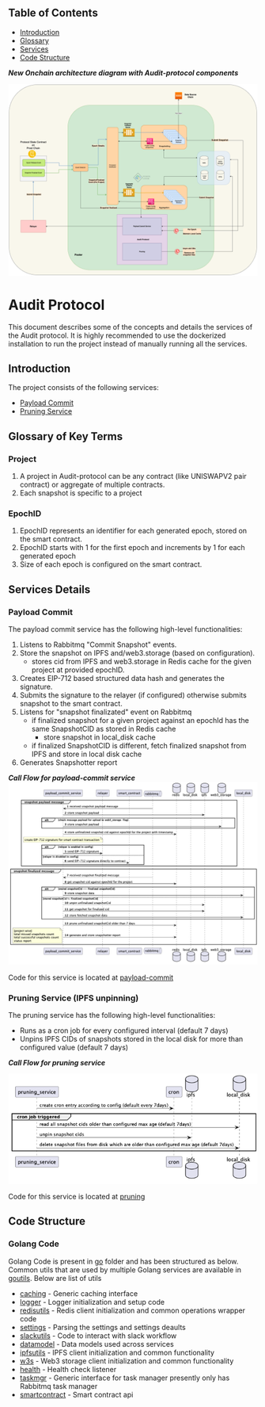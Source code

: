 ## Table of Contents
- [Introduction](#introduction)
- [Glossary](#glossary-of-key-terms)
- [Services](#services-details)
- [Code Structure](#code-structure)


***New Onchain architecture diagram with Audit-protocol components***

![Onchain architecture](./images/onchain_architecture.png)
# Audit Protocol

This document describes some of the concepts and details the services of the Audit protocol.
It is highly recommended to use the dockerized installation to run the project instead of manually running all the services.

## Introduction

The project consists of the following services:
* [Payload Commit](#payload-commit)
* [Pruning Service](#pruning-service-ipfs-unpinning)

## Glossary of Key Terms

### **Project**

  1. A project in Audit-protocol can be any contract (like UNISWAPV2 pair contract) or aggregate of multiple contracts.
  2. Each snapshot is specific to a project

### **EpochID**

  1. EpochID represents an identifier for each generated epoch, stored on the smart contract.
  2. EpochID starts with 1 for the first epoch and increments by 1 for each generated epoch
  3. Size of each epoch is configured on the smart contract.

## Services Details

### Payload Commit

The payload commit service has the following high-level functionalities:
1. Listens to Rabbitmq "Commit Snapshot" events.
2. Store the snapshot on IPFS and/web3.storage (based on configuration).
    - stores cid from IPFS and web3.storage in Redis cache for the given project at provided epochID.
3. Creates EIP-712 based structured data hash and generates the signature.
4. Submits the signature to the relayer (if configured) otherwise submits snapshot to the smart contract.
5. Listens for "snapshot finalizated" event on Rabbitmq
   - if finalized snapshot for a given project against an epochId has the same SnapshotCID as stored in Redis cache
     - store snapshot in local_disk cache
   - if finalized SnapshotCID is different, fetch finalized snapshot from IPFS and store in local disk cache
6. Generates Snapshotter report

***Call Flow for payload-commit service***
![payload-commit-call-flow](images/payload_commit_service_callflow.png)

Code for this service is located at [payload-commit](../go/payload-commit/)

### Pruning Service (IPFS unpinning)

The pruning service has the following high-level functionalities:
- Runs as a cron job for every configured interval (default 7 days)
- Unpins IPFS CIDs of snapshots stored in the local disk for more than configured value (default 7 days)

***Call Flow for pruning service***

![pruning-call-flow](images/pruning_service.png)

Code for this service is located at [pruning](../go/pruning/)
## Code Structure

### Golang Code
Golang Code is present in [go](../go/) folder and has been structured as below.
Common utils that are used by multiple Golang services are available in [goutils](../go/goutils/).
 Below are list of utils
- [caching](../go/caching) - Generic caching interface
- [logger](../go/goutils/logger/) - Logger initialization and setup code
- [redisutils](../go/goutils/redisutils/) - Redis client initialization and common operations wrapper code
- [settings](../go/goutils/settings/) - Parsing the settings and settings deaults
- [slackutils](../go/goutils/slackutils/) - Code to interact with slack workflow
- [datamodel](../go/goutils/datamodel/) - Data models used across services
- [ipfsutils](../go/goutils/ipfsutils/) - IPFS client initialization and common functionality
- [w3s](../go/goutils/w3s/) - Web3 storage client initialization and common functionality
- [health](../go/goutils/health/) - Health check listener
- [taskmgr](../go/goutils/taskmgr/) - Generic interface for task manager presently only has Rabbitmq task manager
- [smartcontract](../go/goutils/smartcontract/) - Smart contract api
